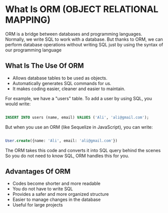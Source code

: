 # What Is ORM (OBJECT RELATIONAL MAPPING)

ORM is a bridge between databases and programming languages.  
Normally, we write SQL to work with a database. But thanks to ORM, we can perform database operations without writing SQL just by using the syntax of our programming language

## What Is The Use Of ORM

- Allows database tables to be used as objects.
- Automatically generates SQL commands for us.
- It makes coding easier, cleaner and easier to maintain.

For example, we have a "users" table. To add a user by using SQL, you would write:

```sql

INSERT INTO users (name, email) VALUES ('Ali', 'ali@gmail.com');

```

But when you use an ORM (like Sequelize in JavaScript), you can write:

```sql

User.create({name: 'Ali', email: 'ali@gmail.com'})

```

The ORM takes this code and converts it into SQL query behind the scenes So you do not need to know SQL, ORM handles this for you.

## Advantages Of ORM

- Codes become shorter and more readable
- You do not have to write SQL
- Provides a safer and more organized structure
- Easier to manage changes in the database
- Useful for large projects
